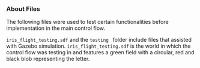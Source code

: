 ### About Files

The following files were used to test certain functionalities before implementation in the main control flow. 

`iris_flight_testing.sdf` and the `testing ` folder include files that assisted with Gazebo simulation. `iris_flight_testing.sdf` is the world in which the control flow was testing in and features a green field with a circular, red and black blob representing the letter. 
